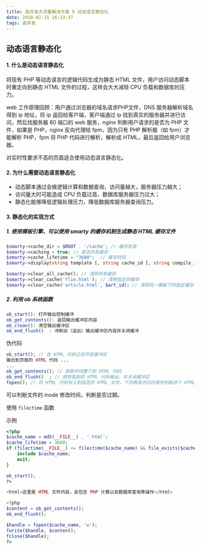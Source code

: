 ```yaml
---
title: 高并发大流量解决方案 6 动态语言静态化
date: 2018-02-15 16:33:37
tags: 高并发
---
```


## 动态语言静态化

#### 1. 什么是动态语言静态化
将现有 PHP 等动态语言的逻辑代码生成为静态 HTML 文件，用户访问动态脚本时重定向到静态 HTML 文件的过程，这样会大大减轻 CPU 负载和数据库的压力。

<!-- more -->

web 工作原理回顾：用户通过浏览器的域名请求PHP文件，DNS 服务器解析域名得到 ip 地址，将 ip 返回给客户端，客户端通过 ip 找到真实的服务器并进行访问，然后找服务器 80 端口的 web 服务，nginx 判断用户请求的是否为 PHP 文件，如果是 PHP，nginx 反向代理给 fpm，因为只有 PHP 解析器（如 fpm）才能解析 PHP，fpm 将 PHP 代码进行解析，解析成 HTML，最后返回给用户浏览器。

对实时性要求不高的页面适合使用动态语言静态化。

#### 2. 为什么需要动态语言静态化

- 动态脚本通过会做逻辑计算和数据查询，访问量越大，服务器压力越大；
- 访问量大时可能造成 CPU 负载过高、数据库服务器压力过大；
- 静态化能够降低逻辑处理压力，降低数据库服务器查询压力。


#### 3. 静态化的实现方式

##### 1. 使用模板引擎，可以使用 smarty 的缓存机制生成静态 HTML 缓存文件

``` php
$smarty->cache_dir = $ROOT . '/cache'; // 缓存目录
$smarty->caching = true; // 是否开启缓存
$smarty->cache_lifetime = "3600";  // 缓存时间
$smarty->display(string template [, string cache_id [, string compile_id]]);

$smarty->clear_all_cache(); // 清除所有缓存
$smarty->clear_cache('flie.html'); // 清除指定的缓存
$smarty->clear_cache('article.html', $art_id); // 清除同一模板下的指定缓存号的缓存
```

##### 2. 利用 ob 系统函数

``` php
ob_start(): 打开输出控制缓冲
ob_get_contents(): 返回输出缓冲区内容
ob_clean(): 清空输出缓冲区
ob_end_flush()	: 冲刷出（送出）输出缓冲区内容并关闭缓冲
```
伪代码
``` php
ob_start(); // 在 HTML 代码之前开启缓冲区
输出到页面的 HTML 代码 ...
...
ob_get_contents(); // 获取中间整个的 HTML 代码
ob_end_flush()	; // 把获取到的 HTML 代码输出，并关闭缓冲区
fopen(); // 将 HTML 代码写入到指定的 HTML 文件，下次再来访问时首先判断这个 HTML 文件是否过期，如果存在且未过期，直接返回该文件即可。
```
可以判断文件的 inode 修改时间，判断是否过期。

使用 `filectime` 函数

示例
``` php
<?php
$cache_name = md5(__FILE__) . '.html';
$cache_lifetime = 3600;
if (filectime(__FILE__) <= filectime($cache_name) && file_exists($cache_name) && filectime($cache_name) + $cache_lifetime > time()) {
	include $cache_name;
	exit;
}

ob_start();
?>

<html>这里是 HTML 文件内容，会包含 PHP 计算以及数据库查询等操作</html>

<?php
$content = ob_get_contents();
ob_end_flush();

$handle = fopen($cache_name, 'w');
fwrite($handle, $content);
fclose($handle);
?>
```
